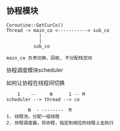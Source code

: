 ## 协程模块

```
Coroutine::GetCurCo()
Thread -> main_co <-----------> sub_co
            |
            |
          sub_co

main_co 负责切换，回收, 不分配栈空间
```

协程调度模块scheduler

如何让协程在线程间切换

```
    1    --     N      1 -- M
scheduler --> thread --> co

        N  - --------  M 
1. 线程池，分配一组线程
2. 协程调度器，将协程，指定到相应的线程上去执行

```
